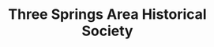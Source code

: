 ---
layout: repo
title: "Three Springs Area Historical Society"
id: 15356
permalink: repos/15356/
---